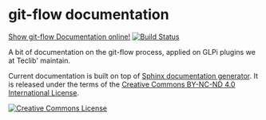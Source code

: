 git-flow documentation
======================

[Show git-flow Documentation online!](http://git-flow-documentation.readthedocs.io/en/latest) [![Build Status](https://readthedocs.org/projects/git-flow-documentation/badge/?version=latest)](http://git-flow-documentation.readthedocs.io/en/latest/?badge=latest)

A bit of documentation on the git-flow process, applied on GLPi plugins we at Teclib' maintain.

Current documentation is built on top of [Sphinx documentation generator](http://sphinx-doc.org/). It is released under the terms of the <a rel="license" href="http://creativecommons.org/licenses/by-nc-nd/4.0/">Creative Commons BY-NC-ND 4.0 International License</a>.

<a rel="license" href="http://creativecommons.org/licenses/by-nc-nd/4.0/"><img alt="Creative Commons License" style="border-width:0" src="https://i.creativecommons.org/l/by-nc-nd/4.0/80x15.png" /></a>
